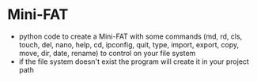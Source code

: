 # Mini-FAT
- python code to create a Mini-FAT with some commands (md, rd, cls, touch, del, nano, help, cd, ipconfig, quit, type, import, export, copy, move, dir, date, rename) to control on your file system
- if the file system doesn't exist the program will create it in your project path
